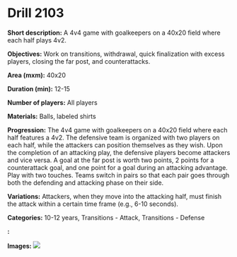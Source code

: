 # Drill 2103

**Short description:**
A 4v4 game with goalkeepers on a 40x20 field where each half plays 4v2.

**Objectives:**
Work on transitions, withdrawal, quick finalization with excess players, closing the far post, and counterattacks.

**Area (mxm):**
40x20

**Duration (min):**
12-15

**Number of players:**
All players

**Materials:**
Balls, labeled shirts

**Progression:**
The 4v4 game with goalkeepers on a 40x20 field where each half features a 4v2. The defensive team is organized with two players on each half, while the attackers can position themselves as they wish. Upon the completion of an attacking play, the defensive players become attackers and vice versa. A goal at the far post is worth two points, 2 points for a counterattack goal, and one point for a goal during an attacking advantage. Play with two touches. Teams switch in pairs so that each pair goes through both the defending and attacking phase on their side.

**Variations:**
Attackers, when they move into the attacking half, must finish the attack within a certain time frame (e.g., 6-10 seconds).

**Categories:**
10-12 years, Transitions - Attack, Transitions - Defense

**:**


**Images:**
![](https://www.coachingfutsal.com/\images\499b31d7-4344-4c54-a289-c7a327fe2333_322.png)

